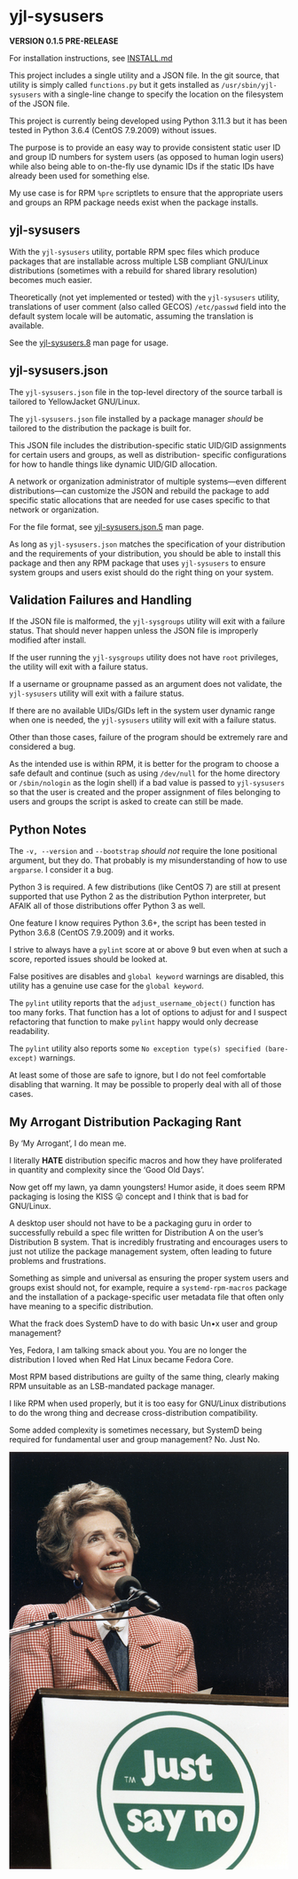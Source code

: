 yjl-sysusers
============

__VERSION 0.1.5 PRE-RELEASE__

For installation instructions, see [INSTALL.md](INSTALL.md)

This project includes a single utility and a JSON file. In the git
source, that utility is simply called `functions.py` but it gets
installed as `/usr/sbin/yjl-sysusers` with a single-line change
to specify the location on the filesystem of the JSON file.

This project is currently being developed using Python 3.11.3 but it
has been tested in Python 3.6.4 (CentOS 7.9.2009) without issues.

The purpose is to provide an easy way to provide consistent static
user ID and group ID numbers for system users (as opposed to human login
users) while also being able to on-the-fly use dynamic IDs if the static
IDs have already been used for something else.

My use case is for RPM `%pre` scriptlets to ensure that the appropriate
users and groups an RPM package needs exist when the package installs.


yjl-sysusers
------------

With the `yjl-sysusers` utility, portable RPM spec files which produce
packages that are installable across multiple LSB compliant GNU/Linux
distributions (sometimes with a rebuild for shared library resolution)
becomes much easier.

Theoretically (not yet implemented or tested) with the `yjl-sysusers`
utility, translations of user comment (also called GECOS) `/etc/passwd`
field into the default system locale will be automatic, assuming the
translation is available.

See the [yjl-sysusers.8](docs/yjl-sysusers.8.md) man page for usage.


yjl-sysusers.json
-----------------

The `yjl-sysusers.json` file in the top-level directory of the source
tarball is tailored to YellowJacket GNU/Linux.

The `yjl-sysusers.json` file installed by a package manager *should*
be tailored to the distribution the package is built for.

This JSON file includes the distribution-specific static UID/GID
assignments for certain users and groups, as well as distribution-
specific configurations for how to handle things like dynamic UID/GID
allocation.

A network or organization administrator of multiple systems—even different
distributions—can customize the JSON and rebuild the package to add
specific static allocations that are needed for use cases specific to
that network or organization.

For the file format, see
[yjl-sysusers.json.5](docs/yjl-sysusers.json.5.md) man page.

As long as `yjl-sysusers.json` matches the specification of your
distribution and the requirements of your distribution, you should
be able to install this package and then any RPM package that uses
`yjl-sysusers` to ensure system groups and users exist should do the
right thing on your system.


Validation Failures and Handling
--------------------------------

If the JSON file is malformed, the `yjl-sysgroups` utility will exit
with a failure status. That should never happen unless the JSON file
is improperly modified after install.

If the user running the `yjl-sysgroups` utility does not have `root`
privileges, the utility will exit with a failure status.

If a username or groupname passed as an argument does not validate,
the `yjl-sysusers` utility will exit with a failure status.

If there are no available UIDs/GIDs left in the system user dynamic
range when one is needed, the `yjl-sysusers` utility will exit with
a failure status.

Other than those cases, failure of the program should be extremely
rare and considered a bug.

As the intended use is within RPM, it is better for the program to
choose a safe default and continue (such as using `/dev/null` for
the home directory or `/sbin/nologin` as the login shell) if a bad
value is passed to `yjl-sysusers` so that the user is created and
the proper assignment of files belonging to users and groups the
script is asked to create can still be made.


Python Notes
------------

The `-v, --version` and `--bootstrap` *should not* require the lone
positional argument, but they do. That probably is my misunderstanding
of how to use `argparse`. I consider it a bug.

Python 3 is required. A few distributions (like CentOS 7) are still
at present supported that use Python 2 as the distribution Python
interpreter, but AFAIK all of those distributions offer Python 3 as
well.

One feature I know requires Python 3.6+, the script has been tested
in Python 3.6.8 (CentOS 7.9.2009) and it works.

I strive to always have a `pylint` score at or above 9 but even when
at such a score, reported issues should be looked at.

False positives are disables and `global keyword` warnings are disabled,
this utility has a genuine use case for the `global keyword`.

The `pylint` utility reports that the `adjust_username_object()` function
has too many forks. That function has a lot of options to adjust for
and I suspect refactoring that function to make `pylint` happy would
only decrease readability.

The `pylint` utility also reports some `No exception type(s) specified
(bare-except)` warnings.

At least some of those are safe to ignore, but I do not feel comfortable
disabling that warning. It may be possible to properly deal with all
of those cases.


My Arrogant Distribution Packaging Rant
---------------------------------------

By ‘My Arrogant’, I do mean me.

I literally __HATE__ distribution specific macros and how they have
proliferated in quantity and complexity since the ‘Good Old Days’.

Now get off my lawn, ya damn youngsters! Humor aside, it does seem RPM
packaging is losing the KISS 😛 concept and I think that is bad for
GNU/Linux.

A desktop user should not have to be a packaging guru in order to
successfully rebuild a spec file written for Distribution A on
the user’s Distribution B system. That is incredibly frustrating
and encourages users to just not utilize the package management
system, often leading to future problems and frustrations.

Something as simple and universal as ensuring the proper system users
and groups exist should not, for example, require a
`systemd-rpm-macros` package and the installation of a package-specific
user metadata file that often only have meaning to a specific distribution.

What the frack does SystemD have to do with basic Un•x user and group
management?

Yes, Fedora, I am talking smack about you. You are no longer the
distribution I loved when Red Hat Linux became Fedora Core.

Most RPM based distributions are guilty of the same thing, clearly
making RPM unsuitable as an LSB-mandated package manager.

I like RPM when used properly, but it is too easy for GNU/Linux
distributions to do the wrong thing and decrease cross-distribution
compatibility.

Some added complexity is sometimes necessary, but SystemD being
required for fundamental user and group management? No. Just No.

![Nancy Reagan: Just Say No (national archives PD)](justsayno.jpg)
